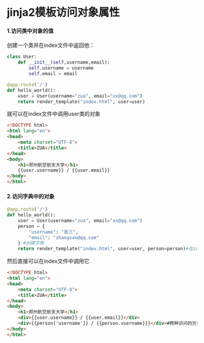 # jinja2模板访问对象属性

#### 1.访问类中对象的值

创建一个类并在index文件中返回他：

```python
class User:
    def __init__(self,username,email):
        self.username = username
        self.email = email

@app.route('/')
def hello_world():
    user = User(username="zua", email="xx@qq.com")
    return render_template("index.html", user=user)
```

就可以在index文件中调用user类的对象

```html
<!DOCTYPE html>
<html lang="en">
<head>
    <meta charset="UTF-8">
    <title>ZUA</title>
</head>
<body>
    <h1>郑州航空航天大学</h1>
    {{user.username}} / {{user.email}}
</body>
</html>
```

#### 2.访问字典中的对象

```python
@app.route('/')
def hello_world():
    user = User(username="zua", email="xx@qq.com")
    person = {
        "username": "张三",
        "email": "zhangsan@qq.com"
    } #创建字典
    return render_template("index.html", user=user, person=person)#在index文件中返回他

```

然后直接可以在index文件中调用它

```html
<!DOCTYPE html>
<html lang="en">
<head>
    <meta charset="UTF-8">
    <title>ZUA</title>
</head>
<body>
    <h1>郑州航空航天大学</h1>
    <div>{{user.username}} / {{user.email}}</div>
    <div>{{person['username']} / {{person.username}}}</div>#两种访问的方式
</body>
</html>
```

